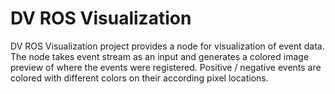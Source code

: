 # DV ROS Visualization

DV ROS Visualization project provides a node for visualization of event data. The node takes event stream as an input
and generates a colored image preview of where the events were registered. Positive / negative events are colored
with different colors on their according pixel locations.